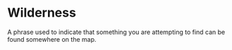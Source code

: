 # Wilderness

A phrase used to indicate that something you are attempting to find can be found somewhere on the map.
